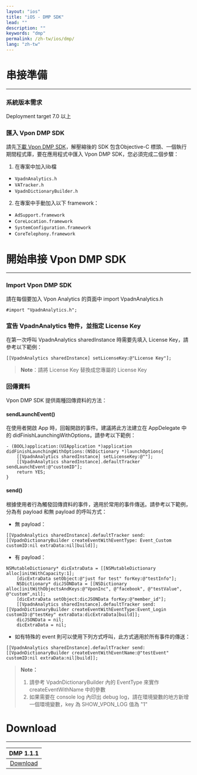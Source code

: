 ```yaml
---
layout: "ios"
title: "iOS - DMP SDK"
lead: ""
description: ""
keywords: "dmp"
permalink: /zh-tw/ios/dmp/
lang: "zh-tw"
---
```


# 串接準備
---

### 系統版本需求
Deployment target 7.0 以上

### 匯入 Vpon DMP SDK 
請先[下載 Vpon DMP SDK]({{site.dnldurl}}/vpadn-dmp-iOS-1.1.1-26cc98c.tar.gz)，解壓縮後的 SDK 包含Objective-C 標頭、一個執行期間程式庫，要在應用程式中匯入 Vpon DMP SDK，您必須完成二個步驟：

1. 在專案中加入lib檔
* `VpadnAnalytics.h`
* `VATracker.h`
* `VpadnDictionaryBuilder.h`
2. 在專案中手動加入以下 framework：
* `AdSupport.framework`
* `CoreLocation.framework`
* `SystemConfiguration.framework`
* `CoreTelephony.framework`

# 開始串接 Vpon DMP SDK
---

### Import Vpon DMP SDK

請在每個要加入 Vpon Analytics 的頁面中 import VpadnAnalytics.h

```objc
#import "VpadnAnalytics.h";
```

### 宣告 VpadnAnalytics 物件，並指定 License Key

在第一次呼叫 VpadnAnalytics sharedInstance 時需要先填入 License Key，請參考以下範例：

```objc
[[VpadnAnalytics sharedInstance] setLicenseKey:@"License Key"];
```
> **Note**：請將 License Key 替換成您專屬的 License Key


### 回傳資料
Vpon DMP SDK 提供兩種回傳資料的方法：

#### sendLaunchEvent()
在使用者開啟 App 時，回報開啟的事件。建議將此方法建立在 AppDelegate 中的 didFinishLaunchingWithOptions，請參考以下範例：

```objc
- (BOOL)application:(UIApplication *)application didFinishLaunchingWithOptions:(NSDictionary *)launchOptions{
    [[VpadnAnalytics sharedInstance] setLicenseKey:@""];
    [[VpadnAnalytics sharedInstance].defaultTracker sendLaunchEvent:@"customID"];
    return YES;
}
```

#### send()
根據使用者行為觸發回傳資料的事件，適用於常用的事件傳送。請參考以下範例，分為有 payload 和無 payload 的呼叫方式：

* 無 payload：

```objc
[[VpadnAnalytics sharedInstance].defaultTracker send:[[VpadnDictionaryBuilder createEventWithEventType: Event_Custom customID:nil extraData:nil]build]];
```

* 有 payload：

```objc
NSMutableDictionary* dicExtraData = [[NSMutableDictionary alloc]initWithCapacity:1];
    [dicExtraData setObject:@"just for test" forKey:@"testInfo"];
    NSDictionary* dicJSONData = [[NSDictionary alloc]initWithObjectsAndKeys:@"VponInc", @"facebook", @"testValue", @"custom",nil];
    [dicExtraData setObject:dicJSONData forKey:@"member_id"];
    [[VpadnAnalytics sharedInstance].defaultTracker send:[[VpadnDictionaryBuilder createEventWithEventType:Event_Login customID:@"testKey" extraData:dicExtraData]build]];
    dicJSONData = nil;
    dicExtraData = nil;
```

* 如有特殊的 event 則可以使用下列方式呼叫，此方式適用於所有事件的傳送：

```objc
[[VpadnAnalytics sharedInstance].defaultTracker send:[[VpadnDictionaryBuilder createEventWithEventName:@"testEvent" customID:nil extraData:nil]build]];
```

> **Note：**
>
> 1. 請參考 VpadnDictionaryBuilder 內的 EventType 來實作 createEventWithName 中的參數
> 2. 如果需要在 console log 內印出 debug log，請在環境變數的地方新增一個環境變數，key 為 SHOW_VPON_LOG 值為 "1"


# Download
---

|DMP 1.1.1|
|:-------:|
|[Download]({{site.dnldurl}}/vpadn-dmp-iOS-1.1.1-26cc98c.tar.gz)|
